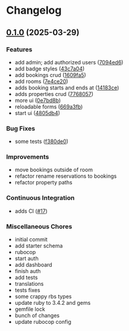 # Changelog

## [0.1.0](https://github.com/ganchdev/holidays/compare/v0.0.1...v0.1.0) (2025-03-29)

### Features

* add admin; add authorized users ([7094ed6](https://github.com/ganchdev/holidays/commit/7094ed66e24fe7735a26fafa33724a01ffbf16c5))
* add badge styles ([43c7a04](https://github.com/ganchdev/holidays/commit/43c7a04fac6cde5edc0848a74236ffc5ac5ad3ce))
* add bookings crud ([1609fa5](https://github.com/ganchdev/holidays/commit/1609fa594ad9ed36c0cb310e2aa269c26a8281a1))
* add rooms ([7e4ce20](https://github.com/ganchdev/holidays/commit/7e4ce20a33ab1d2b3e792a9210dcb25c11cafc81))
* adds booking starts and ends at ([14183ce](https://github.com/ganchdev/holidays/commit/14183ce3d7f8d5be231e9b4cd12a437c97957a09))
* adds properties crud ([7768057](https://github.com/ganchdev/holidays/commit/7768057b0378b156efe94f500e823b0ce33e23f9))
* more ui ([0e7bd8b](https://github.com/ganchdev/holidays/commit/0e7bd8b67cda7cc6562d1ffdc0ebf34e64542f51))
* reloadable forms ([669a3fb](https://github.com/ganchdev/holidays/commit/669a3fbdb05470e4edca16ad85042a5ac2af9761))
* start ui ([4805db4](https://github.com/ganchdev/holidays/commit/4805db4e9414150fa7b04cc31cd303eea946b084))

### Bug Fixes

* some tests ([f380de0](https://github.com/ganchdev/holidays/commit/f380de0ec7f5fed9f66204e9874e9e5ecd5b4f43))

### Improvements

* move bookings outside of room
* refactor rename reservations to bookings
* refactor property paths

### Continuous Integration

* adds CI ([#17](https://github.com/ganchdev/holidays/pull/17))

### Miscellaneous Chores

* initial commit
* add starter schema
* rubocop
* start auth
* add dashboard
* finish auth
* add tests
* translations
* tests fixes
* some crappy rbs types
* update ruby to 3.4.2 and gems
* gemfile lock
* bunch of changes
* update rubocop config
